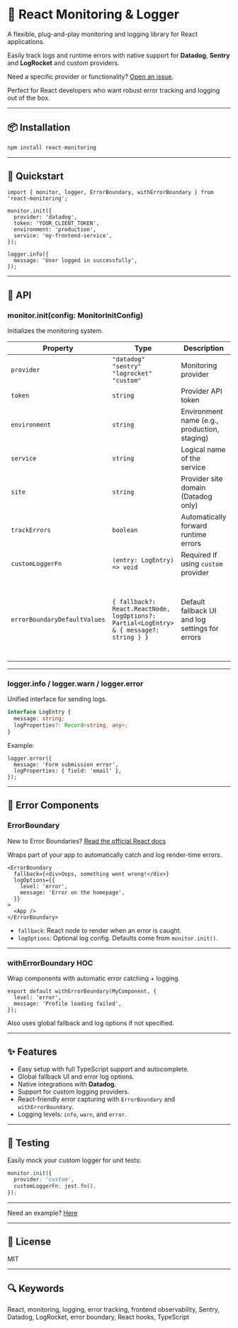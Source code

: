 
# 🧩 React Monitoring & Logger

A flexible, plug-and-play monitoring and logging library for React applications.

Easily track logs and runtime errors with native support for **Datadog**, **Sentry** and **LogRocket** and custom providers.  
 
Need a specific provider or functionality? [Open an issue](https://github.com/good-repository/react-monitoring/issues).

Perfect for React developers who want robust error tracking and logging out of the box.

---

## 📦 Installation

```bash
npm install react-monitoring
```

---

## 🚀 Quickstart

```tsx
import { monitor, logger, ErrorBoundary, withErrorBoundary } from 'react-monitoring';

monitor.init({
  provider: 'datadog',
  token: 'YOUR_CLIENT_TOKEN',
  environment: 'production',
  service: 'my-frontend-service',
});

logger.info({
  message: 'User logged in successfully',
});
```

---

## 🔧 API

### monitor.init(config: MonitorInitConfig)

Initializes the monitoring system.

| Property                  | Type                              | Description                                         | Required                         | Default                        |
|---------------------------|-----------------------------------|-----------------------------------------------------|----------------------------------|--------------------------------|
| `provider`                | `"datadog"` <br> `"sentry"` <br>  `"logrocket"` <br>   `"custom"`       | Monitoring provider                                 | ✅ Yes                            | —                              |
| `token`                   | `string`                          | Provider API token                                  | ✅ Yes                            | —                              |
| `environment`             | `string`                          | Environment name (e.g., production, staging)        | 🔶 Recommended                    | `"production"`                 |
| `service`                 | `string`                          | Logical name of the service                         | 🔶 Recommended                    | `"frontend"`                   |
| `site`                    | `string`                          | Provider site domain (Datadog only)                 | 🔶 Recommended (Datadog only)     | Based on provider              |
| `trackErrors`             | `boolean`                         | Automatically forward runtime errors                | ❌ Optional                       | `false`                        |
| `customLoggerFn`          | `(entry: LogEntry) => void`       | Required if using `custom` provider                 | ✅ Yes (for `custom`)             | —                              |
| `errorBoundaryDefaultValues` | `{ fallback?: React.ReactNode, logOptions?: Partial<LogEntry> & { message?: string } }` | Default fallback UI and log settings for errors | ❌ Optional                       | `<div>Something went wrong.</div>`,<br> `{ level: "error", message: "An error occurred in the application", logProperties: {}, }` |

---

### logger.info / logger.warn / logger.error

Unified interface for sending logs.

```ts
interface LogEntry {
  message: string;
  logProperties?: Record<string, any>;
}
```

Example:

```tsx
logger.error({
  message: 'Form submission error',
  logProperties: { field: 'email' },
});
```

---

## 🧱 Error Components

### ErrorBoundary

New to Error Boundaries? [Read the official React docs](https://reactjs.org/docs/error-boundaries.html)

Wraps part of your app to automatically catch and log render-time errors.

```tsx
<ErrorBoundary
  fallback={<div>Oops, something went wrong!</div>}
  logOptions={{
    level: 'error',
    message: 'Error on the homepage',
  }}
>
  <App />
</ErrorBoundary>
```

- `fallback`: React node to render when an error is caught.
- `logOptions`: Optional log config. Defaults come from `monitor.init()`.

---

### withErrorBoundary HOC

Wrap components with automatic error catching + logging.

```tsx
export default withErrorBoundary(MyComponent, {
  level: 'error',
  message: 'Profile loading failed',
});
```

Also uses global fallback and log options if not specified.

---

## ✨ Features

- Easy setup with full TypeScript support and autocomplete.
- Global fallback UI and error log options.
- Native integrations with **Datadog**.
- Support for custom logging providers.
- React-friendly error capturing with `ErrorBoundary` and `withErrorBoundary`.
- Logging levels: `info`, `warn`, and `error`.

---

## 🧪 Testing

Easily mock your custom logger for unit tests:

```ts
monitor.init({
  provider: 'custom',
  customLoggerFn: jest.fn(),
});
```

---

Need an example? [Here](https://github.com/good-repository/poc-react-monitoring)

---

## 📄 License

MIT

---

## 🔍 Keywords

React, monitoring, logging, error tracking, frontend observability, Sentry, Datadog, LogRocket, error boundary, React hooks, TypeScript
